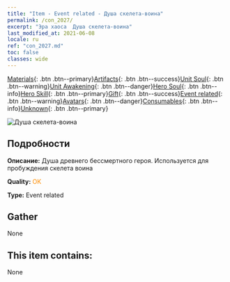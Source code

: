 ```yaml
---
title: "Item - Event related - Душа скелета-воина"
permalink: /con_2027/
excerpt: "Эра хаоса  Душа скелета-воина"
last_modified_at: 2021-06-08
locale: ru
ref: "con_2027.md"
toc: false
classes: wide
---
```

 [Materials](/ItemsRU/){: .btn .btn--primary}[Artifacts](/ItemsRU/Artifacts/){: .btn .btn--success}[Unit Soul](/ItemsRU/UnitSoul/){: .btn .btn--warning}[Unit Awakening](/ItemsRU/UnitAwakening/){: .btn .btn--danger}[Hero Soul](/ItemsRU/HeroSoul/){: .btn .btn--info}[Hero Skill](/ItemsRU/HeroSkill/){: .btn .btn--primary}[Gift](/ItemsRU/Gift/){: .btn .btn--success}[Event related](/ItemsRU/Events/){: .btn .btn--warning}[Avatars](/ItemsRU/Avatars/){: .btn .btn--danger}[Consumables](/ItemsRU/Consumables/){: .btn .btn--info}[Unknown](/ItemsRU/Unknown/){: .btn .btn--primary}

 ![Душа скелета-воина](/images/t/juexing_301.png)

## Подробности
 **Описание:** Душа древнего бессмертного героя. Используется для пробуждения скелета воина

 **Quality:** <span style="color: #FF8C00">OK</span>

 **Type:** Event related

## Gather

  None

## This item contains:

  None

